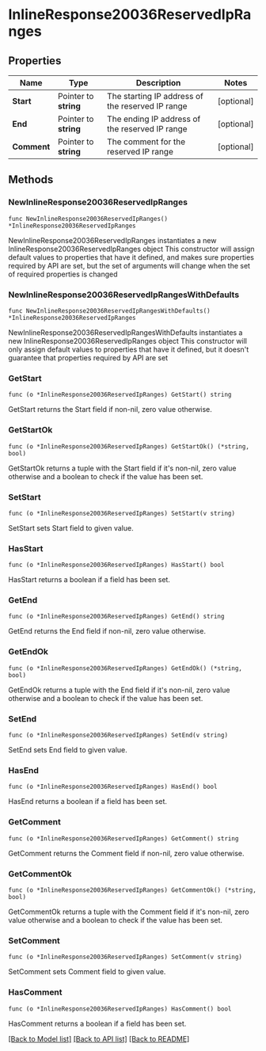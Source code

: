 # InlineResponse20036ReservedIpRanges

## Properties

Name | Type | Description | Notes
------------ | ------------- | ------------- | -------------
**Start** | Pointer to **string** | The starting IP address of the reserved IP range | [optional] 
**End** | Pointer to **string** | The ending IP address of the reserved IP range | [optional] 
**Comment** | Pointer to **string** | The comment for the reserved IP range | [optional] 

## Methods

### NewInlineResponse20036ReservedIpRanges

`func NewInlineResponse20036ReservedIpRanges() *InlineResponse20036ReservedIpRanges`

NewInlineResponse20036ReservedIpRanges instantiates a new InlineResponse20036ReservedIpRanges object
This constructor will assign default values to properties that have it defined,
and makes sure properties required by API are set, but the set of arguments
will change when the set of required properties is changed

### NewInlineResponse20036ReservedIpRangesWithDefaults

`func NewInlineResponse20036ReservedIpRangesWithDefaults() *InlineResponse20036ReservedIpRanges`

NewInlineResponse20036ReservedIpRangesWithDefaults instantiates a new InlineResponse20036ReservedIpRanges object
This constructor will only assign default values to properties that have it defined,
but it doesn't guarantee that properties required by API are set

### GetStart

`func (o *InlineResponse20036ReservedIpRanges) GetStart() string`

GetStart returns the Start field if non-nil, zero value otherwise.

### GetStartOk

`func (o *InlineResponse20036ReservedIpRanges) GetStartOk() (*string, bool)`

GetStartOk returns a tuple with the Start field if it's non-nil, zero value otherwise
and a boolean to check if the value has been set.

### SetStart

`func (o *InlineResponse20036ReservedIpRanges) SetStart(v string)`

SetStart sets Start field to given value.

### HasStart

`func (o *InlineResponse20036ReservedIpRanges) HasStart() bool`

HasStart returns a boolean if a field has been set.

### GetEnd

`func (o *InlineResponse20036ReservedIpRanges) GetEnd() string`

GetEnd returns the End field if non-nil, zero value otherwise.

### GetEndOk

`func (o *InlineResponse20036ReservedIpRanges) GetEndOk() (*string, bool)`

GetEndOk returns a tuple with the End field if it's non-nil, zero value otherwise
and a boolean to check if the value has been set.

### SetEnd

`func (o *InlineResponse20036ReservedIpRanges) SetEnd(v string)`

SetEnd sets End field to given value.

### HasEnd

`func (o *InlineResponse20036ReservedIpRanges) HasEnd() bool`

HasEnd returns a boolean if a field has been set.

### GetComment

`func (o *InlineResponse20036ReservedIpRanges) GetComment() string`

GetComment returns the Comment field if non-nil, zero value otherwise.

### GetCommentOk

`func (o *InlineResponse20036ReservedIpRanges) GetCommentOk() (*string, bool)`

GetCommentOk returns a tuple with the Comment field if it's non-nil, zero value otherwise
and a boolean to check if the value has been set.

### SetComment

`func (o *InlineResponse20036ReservedIpRanges) SetComment(v string)`

SetComment sets Comment field to given value.

### HasComment

`func (o *InlineResponse20036ReservedIpRanges) HasComment() bool`

HasComment returns a boolean if a field has been set.


[[Back to Model list]](../README.md#documentation-for-models) [[Back to API list]](../README.md#documentation-for-api-endpoints) [[Back to README]](../README.md)


